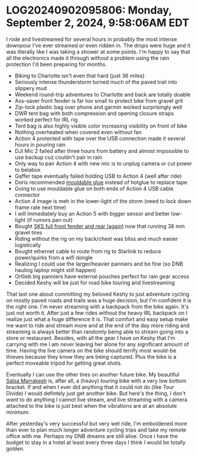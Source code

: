 # LOG20240902095806: Monday, September 2, 2024, 9:58:06AM EDT

I rode and livestreamed for several hours in probably the most intense downpour I've ever streamed or even ridden in. The drops were huge and it was literally like I was taking a shower at some points. I'm happy to say that all the electronics made it through without a problem using the rain protection I'd been preparing for months.

* Biking to Charlotte isn't even that hard (just 36 miles)
* Seriously intense thunderstorm turned much of the paved trail into slippery mud
* Weekend round-trip adventures to Charlotte and back are totally doable
* Ass-saver front fender is far too small to protect bike from gravel grit
* Zip-lock plastic bag over phone and garmin worked surprisingly well
* DWR tent bag with both compression and opening closure straps worked perfect for IRL rig
* Tent bag is also highly visible color increasing visibility on front of bike
* Nothing overheated when covered even without fan
* Action 4 protected with tape over the USB connection made it several hours in pouring rain
* DJI Mic 2 failed after three hours from battery and almost impossible to use backup cuz couldn't pair in rain
* Only way to pair Action 4 with new mic is to unplug camera or cut power to belabox
* Gaffer tape eventually failed holding USB to Action 4 (well after ride)
* Doris recommended [mouldable glue](https://a.co/d/gTHc3o3) instead of hotglue to replace tape
* Going to use mouldable glue on both ends of Action 4 USB cable connector
* Action 4 image is meh in the lower-light of the storm (need to lock down frame rate next time)
* I will immediately buy an Action 5 with bigger sensor and better low-light (if rumors pan out)
* Bought [SKS full front fender and rear (again)](https://a.co/d/07YIb6k) now that running 38 mm gravel tires
* Riding without the rig on my back/chest was bliss and much easier logistically
* Bought ethernet cable to route from rig to Starlink to reduce power/quirks from a wifi dongle
* Realizing I could use the larger/heavier panniers and be fine (so DNB hauling laptop might still happen)
* Ortlieb big panniers have external pouches perfect for rain gear access
* Decided Keshy will be just for road bike touring and livestreaming

That last one about committing my beloved Keshy to just adventure cycling on mostly paved roads and trails was a huge decision, but I'm confident it is the right one. I'm never streaming with a backpack from the bike again. It's just not worth it. After just a few rides without the heavy IRL backpack on I realize just what a huge difference it is. That comfort and easy setup make me want to ride and stream more and at the end of the day more riding and streaming is always better than randomly being able to stream going into a store or restaurant. Besides, with all the gear I have on Keshy that I'm carrying with me I am *never* leaving her alone for any significant amount of time. Having the live camera on the bike should terrify most would-be thieves because they know they are being captured. Plus the bike is a perfect moveable tripod for getting great shots.

Eventually I can use the other tires on another future bike. My beautiful [Salsa Marrakesh](https://www.salsacycles.com/bikes/2017_marrakesh_dropbar_deore_orange) is, after all, a (heavy) touring bike with a very low bottom bracket. If and when I ever did anything that it could not do (like Tour Divide) I would defintely just get another bike. But here's the thing, I don't *want* to do anything I cannot live stream, and live streaming with a camera attached to the bike is just best when the vibrations are at an absolute minimum. 

After yesterday's very successful but very wet ride, I'm emboldened more than ever to plan much longer adventure cycling trips and take my remote office with me. Perhaps my DNB dreams are still alive. Once I have the budget to stay in a hotel at least every three days I think I would be totally golden.
